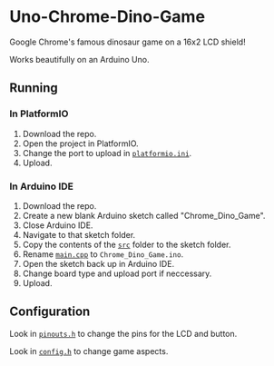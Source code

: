 # Uno-Chrome-Dino-Game

Google Chrome's famous dinosaur game on a 16x2 LCD shield!

Works beautifully on an Arduino Uno.

## Running

### In PlatformIO

1. Download the repo.
2. Open the project in PlatformIO.
3. Change the port to upload in [`platformio.ini`](https://github.com/UnsignedArduino/Uno-Chrome-Dino-Game/blob/main/platformio.ini).
4. Upload.

### In Arduino IDE

1. Download the repo.
2. Create a new blank Arduino sketch called "Chrome_Dino_Game".
3. Close Arduino IDE.
4. Navigate to that sketch folder.
5. Copy the contents of the [`src`](https://github.com/UnsignedArduino/Uno-Chrome-Dino-Game/tree/main/src) folder to the sketch folder.
6. Rename [`main.cpp`](https://github.com/UnsignedArduino/Uno-Chrome-Dino-Game/blob/main/src/main.cpp) to `Chrome_Dino_Game.ino`.
7. Open the sketch back up in Arduino IDE.
8. Change board type and upload port if neccessary.
9. Upload.

## Configuration

Look in [`pinouts.h`](https://github.com/UnsignedArduino/Uno-Chrome-Dino-Game/blob/main/src/pinouts.h) to change the pins for the LCD and button.

Look in [`config.h`](https://github.com/UnsignedArduino/Uno-Chrome-Dino-Game/blob/main/src/config.h) to change game aspects. 
